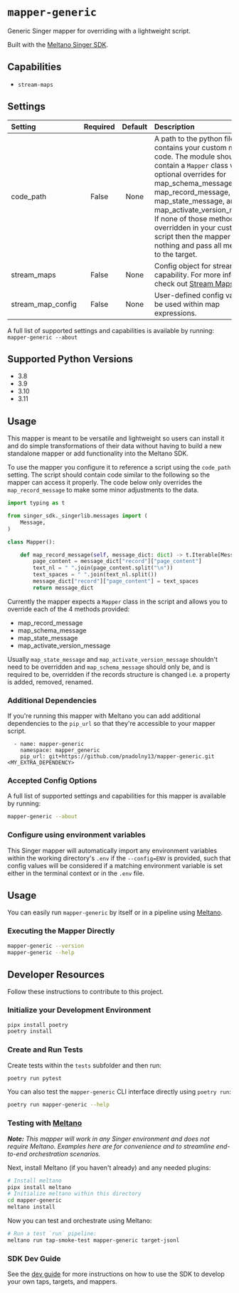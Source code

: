 # `mapper-generic`

Generic Singer mapper for overriding with a lightweight script.

Built with the [Meltano Singer SDK](https://sdk.meltano.com).

## Capabilities

* `stream-maps`

## Settings

| Setting          | Required | Default | Description |
|:-----------------|:--------:|:-------:|:------------|
| code_path        | False    | None    | A path to the python file that contains your custom mapper code. The module should contain a `Mapper` class with optional overrides for map_schema_message, map_record_message, map_state_message, and map_activate_version_message. If none of those methods are overridden in your custom script then the mapper will do nothing and pass all message to the target. |
| stream_maps      | False    | None    | Config object for stream maps capability. For more information check out [Stream Maps](https://sdk.meltano.com/en/latest/stream_maps.html). |
| stream_map_config| False    | None    | User-defined config values to be used within map expressions. |

A full list of supported settings and capabilities is available by running: `mapper-generic --about`

## Supported Python Versions

* 3.8
* 3.9
* 3.10
* 3.11

## Usage

This mapper is meant to be versatile and lightweight so users can install it and do simple transformations of their data without having to build a new standalone mapper or add functionality into the Meltano SDK.

To use the mapper you configure it to reference a script using the `code_path` setting.
The script should contain code similar to the following so the mapper can access it properly.
The code below only overrides the `map_record_message` to make some minor adjustments to the data.

```python
import typing as t

from singer_sdk._singerlib.messages import (
    Message,
)

class Mapper():

    def map_record_message(self, message_dict: dict) -> t.Iterable[Message]:
        page_content = message_dict["record"]["page_content"]
        text_nl = " ".join(page_content.split("\n"))
        text_spaces = " ".join(text_nl.split())
        message_dict["record"]["page_content"] = text_spaces
        return message_dict
```

Currently the mapper expects a `Mapper` class in the script and allows you to override each of the 4 methods provided:
- map_record_message
- map_schema_message
- map_state_message
- map_activate_version_message

Usually `map_state_message` and `map_activate_version_message` shouldn't need to be overridden and `map_schema_message` should only be, and is required to be, overridden if the records structure is changed i.e. a property is added, removed, renamed.

### Additional Dependencies

If you're running this mapper with Meltano you can add additional dependencies to the `pip_url` so that they're accessible to your mapper script.

```
  - name: mapper-generic
    namespace: mapper_generic
    pip_url: git+https://github.com/pnadolny13/mapper-generic.git <MY_EXTRA_DEPENDENCY>
```

### Accepted Config Options

A full list of supported settings and capabilities for this
mapper is available by running:

```bash
mapper-generic --about
```

### Configure using environment variables

This Singer mapper will automatically import any environment variables within the working directory's
`.env` if the `--config=ENV` is provided, such that config values will be considered if a matching
environment variable is set either in the terminal context or in the `.env` file.

## Usage

You can easily run `mapper-generic` by itself or in a pipeline using [Meltano](https://meltano.com/).

### Executing the Mapper Directly

```bash
mapper-generic --version
mapper-generic --help
```

## Developer Resources

Follow these instructions to contribute to this project.

### Initialize your Development Environment

```bash
pipx install poetry
poetry install
```

### Create and Run Tests

Create tests within the `tests` subfolder and
  then run:

```bash
poetry run pytest
```

You can also test the `mapper-generic` CLI interface directly using `poetry run`:

```bash
poetry run mapper-generic --help
```

### Testing with [Meltano](https://www.meltano.com)

_**Note:** This mapper will work in any Singer environment and does not require Meltano.
Examples here are for convenience and to streamline end-to-end orchestration scenarios._

Next, install Meltano (if you haven't already) and any needed plugins:

```bash
# Install meltano
pipx install meltano
# Initialize meltano within this directory
cd mapper-generic
meltano install
```

Now you can test and orchestrate using Meltano:

```bash
# Run a test `run` pipeline:
meltano run tap-smoke-test mapper-generic target-jsonl
```

### SDK Dev Guide

See the [dev guide](https://sdk.meltano.com/en/latest/dev_guide.html) for more instructions on how to use the SDK to
develop your own taps, targets, and mappers.
